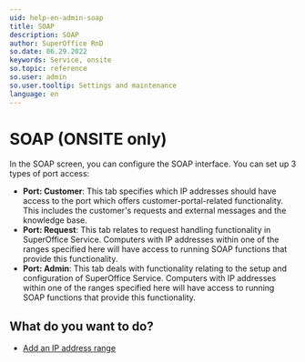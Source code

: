 ```yaml
---
uid: help-en-admin-soap
title: SOAP
description: SOAP
author: SuperOffice RnD
so.date: 06.29.2022
keywords: Service, onsite
so.topic: reference
so.user: admin
so.user.tooltip: Settings and maintenance
language: en
---
```


# SOAP (ONSITE only)

In the SOAP screen, you can configure the SOAP interface. You can set up 3 types of port access:

* **Port: Customer**: This tab specifies which IP addresses should have access to the port which offers customer-portal-related functionality. This includes the customer's requests and external messages and the knowledge base.
* **Port: Request**: This tab relates to request handling functionality in SuperOffice Service. Computers with IP addresses within one of the ranges specified here will have access to running SOAP functions that provide this functionality.
* **Port: Admin**: This tab deals with functionality relating to the setup and configuration of SuperOffice Service. Computers with IP addresses within one of the ranges specified here will have access to running SOAP functions that provide this functionality.

## What do you want to do?

* [Add an IP address range][1]

<!-- Referenced links -->
[1]: ../configure-soap.md

<!-- Referenced images -->
